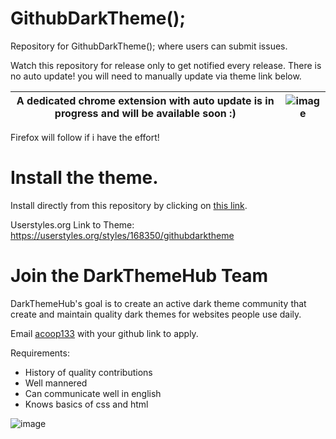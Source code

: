 # GithubDarkTheme();
Repository for GithubDarkTheme(); where users can submit issues.


Watch this repository for release only to get notified every release. 
There is no auto update! you will need to manually update via theme link below. 

A dedicated chrome extension with auto update is in progress and will be available soon :) | ![image](https://user-images.githubusercontent.com/19627023/64456941-44b23d80-d0e9-11e9-9e1d-f865d0de68ef.png)
------------ | -------------

Firefox will follow if i have the effort!

# Install the theme.

Install directly from this repository by clicking on [this link](https://raw.githubusercontent.com/DarkThemeHub/GithubDarkTheme/master/github.user.styl).

Userstyles.org Link to Theme: https://userstyles.org/styles/168350/githubdarktheme


# Join the DarkThemeHub Team
DarkThemeHub's goal is to create an active dark theme community that create and maintain quality dark themes for websites people use daily.

Email [acoop133](https://github.com/acoop133) with your github link to apply.

Requirements:
* History of quality contributions
* Well mannered
* Can communicate well in english 
* Knows basics of css and html



![image](https://i.gyazo.com/21ad1e0850b0259867cc1803a5b68bdc.png)
